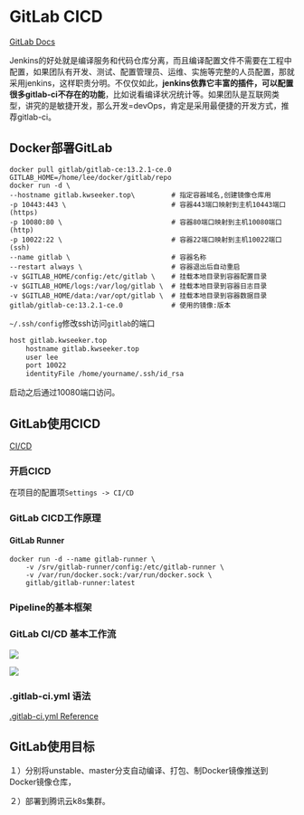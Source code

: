 # GitLab CICD

[GitLab Docs](https://docs.gitlab.com/ee/README.html)

Jenkins的好处就是编译服务和代码仓库分离，而且编译配置文件不需要在工程中配置，如果团队有开发、测试、配置管理员、运维、实施等完整的人员配置，那就采用jenkins，这样职责分明。不仅仅如此，**jenkins依靠它丰富的插件，可以配置很多gitlab-ci不存在的功能**，比如说看编译状况统计等。如果团队是互联网类型，讲究的是敏捷开发，那么开发=devOps，肯定是采用最便捷的开发方式，推荐gitlab-ci。

## Docker部署GitLab

```shell
docker pull gitlab/gitlab-ce:13.2.1-ce.0
GITLAB_HOME=/home/lee/docker/gitlab/repo
docker run -d \
--hostname gitlab.kwseeker.top\         # 指定容器域名,创建镜像仓库用
-p 10443:443 \                          # 容器443端口映射到主机10443端口(https)
-p 10080:80 \                           # 容器80端口映射到主机10080端口(http)
-p 10022:22 \                           # 容器22端口映射到主机10022端口(ssh)
--name gitlab \                         # 容器名称
--restart always \                      # 容器退出后自动重启
-v $GITLAB_HOME/config:/etc/gitlab \    # 挂载本地目录到容器配置目录
-v $GITLAB_HOME/logs:/var/log/gitlab \  # 挂载本地目录到容器日志目录
-v $GITLAB_HOME/data:/var/opt/gitlab \  # 挂载本地目录到容器数据目录
gitlab/gitlab-ce:13.2.1-ce.0            # 使用的镜像:版本
```

`~/.ssh/config`修改ssh访问`gitlab`的端口

```txt
host gitlab.kwseeker.top
    hostname gitlab.kwseeker.top
    user lee
    port 10022
    identityFile /home/yourname/.ssh/id_rsa
```

启动之后通过10080端口访问。

## GitLab使用CICD

[CI/CD](https://docs.gitlab.com/ee/ci/README.html)

### 开启CICD

在项目的配置项`Settings -> CI/CD`

### GitLab CICD工作原理

#### GitLab Runner

```
docker run -d --name gitlab-runner \
    -v /srv/gitlab-runner/config:/etc/gitlab-runner \
    -v /var/run/docker.sock:/var/run/docker.sock \
    gitlab/gitlab-runner:latest
```



### Pipeline的基本框架

### GitLab CI/CD 基本工作流

![](https://docs.gitlab.com/ee/ci/introduction/img/gitlab_workflow_example_11_9.png)

![](https://docs.gitlab.com/ee/ci/introduction/img/gitlab_workflow_example_extended_v12_3.png)

### .gitlab-ci.yml 语法

[.gitlab-ci.yml Reference](https://docs.gitlab.com/ee/ci/yaml/README.html)

## GitLab使用目标

１）分别将unstable、master分支自动编译、打包、制Docker镜像推送到Docker镜像仓库，

２）部署到腾讯云k8s集群。

